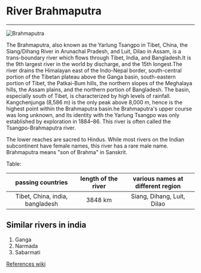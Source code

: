 # River Brahmaputra

***

![Brahmaputra](https://upload.wikimedia.org/wikipedia/commons/thumb/f/f5/Brahmaputra_River_Homeward_bound.jpg/1280px-Brahmaputra_River_Homeward_bound.jpg)

The Brahmaputra, also known as the Yarlung Tsangpo in Tibet, China, the Siang/Dihang River in Arunachal Pradesh, and Luit, Dilao in Assam, is a trans-boundary river which flows through Tibet, India, and Bangladesh.It is the 9th largest river in the world by discharge, and the 15th longest.The river drains the Himalayan east of the Indo-Nepal border, south-central portion of the Tibetan plateau above the Ganga basin, south-eastern portion of Tibet, the Patkai-Bum hills, the northern slopes of the Meghalaya hills, the Assam plains, and the northern portion of Bangladesh. The basin, especially south of Tibet, is characterized by high levels of rainfall. Kangchenjunga (8,586 m) is the only peak above 8,000 m, hence is the highest point within the Brahmaputra basin.he Brahmaputra's upper course was long unknown, and its identity with the Yarlung Tsangpo was only established by exploration in 1884–86. This river is often called the Tsangpo-Brahmaputra river.

The lower reaches are sacred to Hindus. While most rivers on the Indian subcontinent have female names, this river has a rare male name. Brahmaputra means "son of Brahma" in Sanskrit.

Table:

| passing countries | length of the river | various names at different region |
|:-------------------:|:-------------------:|:---------------------------------:|
| Tibet, China, india, bangladesh| 3848 km       | Siang, Dihang, Luit, Dilao |

## Similar rivers in india

1. Ganga
2. Narmada
3. Sabarmati

[References wiki][1]

[1]: https://en.wikipedia.org/wiki/Brahmaputra_River
